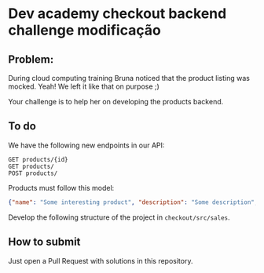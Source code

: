 # Dev academy checkout backend challenge modificação

## Problem:
During cloud computing training Bruna noticed that the product listing was mocked. Yeah! We left it like that on purpose ;)

Your challenge is to help her on developing the products backend.

## To do
We have the following new endpoints in our API:
``` 
GET products/{id}
GET products/
POST products/
```
Products must follow this model:
```json
{"name": "Some interesting product", "description": "Some description", "price": 1.99, "brand": "A awesome brand"}
```
Develop the following structure of the project in `checkout/src/sales`.

## How to submit
Just open a Pull Request with solutions in this repository.